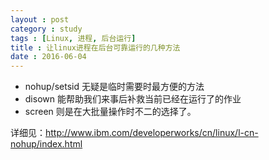 ```yaml
---
layout : post
category : study
tags : [Linux, 进程, 后台运行]
title : 让linux进程在后台可靠运行的几种方法
date : 2016-06-04
---
```


-   nohup/setsid 无疑是临时需要时最方便的方法
-   disown 能帮助我们来事后补救当前已经在运行了的作业
-   screen 则是在大批量操作时不二的选择了。

详细见：<http://www.ibm.com/developerworks/cn/linux/l-cn-nohup/index.html>
